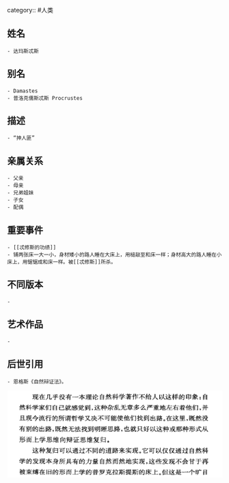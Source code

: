 category:: #人类
## 姓名
	- 达玛斯忒斯
## 别名
	- Damastes
	- 普洛克儒斯忒斯 Procrustes
## 描述
	- “抻人匪”
## 亲属关系
	- 父亲
	- 母亲
	- 兄弟姐妹
	- 子女
	- 配偶
## 重要事件
	- [[忒修斯的功绩]]
	- 铺两张床一大一小，身材矮小的路人睡在大床上，用槌敲至和床一样；身材高大的路人睡在小床上，用锯锯成和床一样。被[[忒修斯]]所杀。
## 不同版本
	-
## 艺术作品
	-
## 后世引用
	- 恩格斯《自然辩证法》。
 ![](../assets/恩格斯-《自然辩证法》P30.png)
